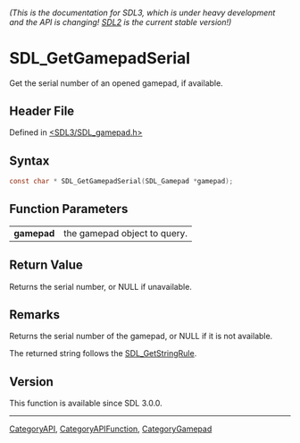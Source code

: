 ###### (This is the documentation for SDL3, which is under heavy development and the API is changing! [SDL2](https://wiki.libsdl.org/SDL2/) is the current stable version!)
# SDL_GetGamepadSerial

Get the serial number of an opened gamepad, if available.

## Header File

Defined in [<SDL3/SDL_gamepad.h>](https://github.com/libsdl-org/SDL/blob/main/include/SDL3/SDL_gamepad.h)

## Syntax

```c
const char * SDL_GetGamepadSerial(SDL_Gamepad *gamepad);
```

## Function Parameters

|                 |                              |
| --------------- | ---------------------------- |
| **gamepad**     | the gamepad object to query. |

## Return Value

Returns the serial number, or NULL if unavailable.

## Remarks

Returns the serial number of the gamepad, or NULL if it is not available.

The returned string follows the [SDL_GetStringRule](SDL_GetStringRule).

## Version

This function is available since SDL 3.0.0.

----
[CategoryAPI](CategoryAPI), [CategoryAPIFunction](CategoryAPIFunction), [CategoryGamepad](CategoryGamepad)

